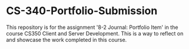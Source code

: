 # CS-340-Portfolio-Submission
This repository is for the assignment '8-2 Journal: Portfolio Item' in the course CS350 Client and Server Development. This is a way to reflect on and showcase the work completed in this course.
